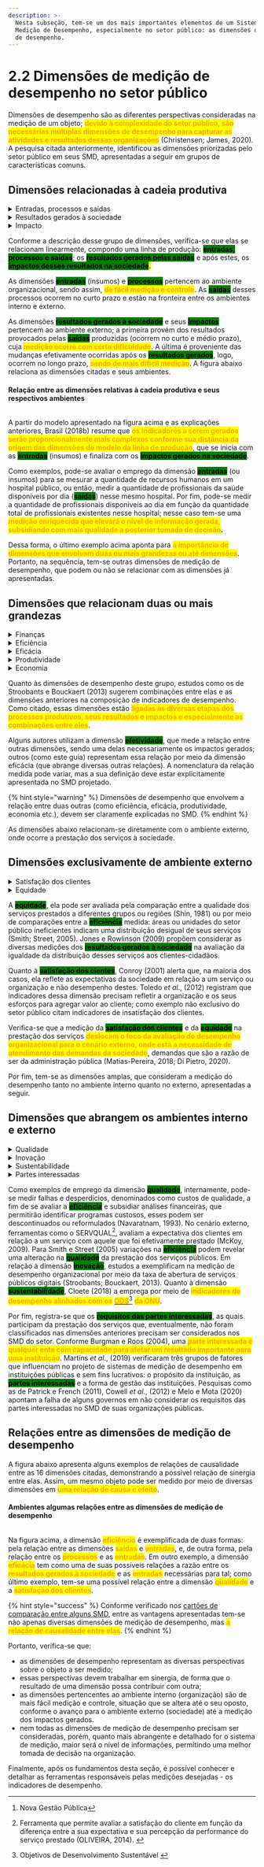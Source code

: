 ```yaml
---
description: >-
  Nesta subseção, tem-se um dos mais importantes elementos de um Sistema de
  Medição de Desempenho, especialmente no setor público: as dimensões de medição
  de desempenho.
---
```


# 2.2 Dimensões de medição de desempenho no setor público

Dimensões de desempenho são as diferentes perspectivas consideradas na medição de um objeto; <mark style="color:orange;">**devido à complexidade do setor público, são necessárias múltiplas dimensões de desempenho para capturar as atividades e resultados dessas organizações**</mark> (Christensen; James, 2020). A pesquisa citada anteriormente, identificou as dimensões priorizadas pelo setor público em seus SMD, apresentadas a seguir em grupos de características comuns.

## Dimensões relacionadas à cadeia produtiva

<details>

<summary>Entradas, processos e saídas</summary>

Trata-se de uma das mais antigas dimensões de medição, <mark style="color:orange;">**retratando a linha de produção de um bem ou serviço em forma de processo**</mark>. As <mark style="color:orange;">**entradas**</mark> são os insumos necessários para a produção, transformados por meio de <mark style="color:orange;">**processos**</mark> e gerando produtos: bens e serviços, denominados <mark style="color:orange;">**saídas**</mark>.

</details>

<details>

<summary>Resultados gerados à sociedade</summary>

São importantes dimensões que dão sequência às dimensões apresentadas anteriormente (entrada-processo-saída) pois <mark style="color:orange;">**medem o que foi efetivamente entregue à sociedade**</mark>, uma vez que nem sempre todo o trabalho realizado (saídas) corresponde àquilo que foi efetivamente provido ou consumido pela sociedade (resultados).

</details>

<details>

<summary>Impacto</summary>

Esta dimensão relaciona-se com a anterior (resultados a sociedade) porém vai além, mensurando as mudanças efetivamente ocorridas após os resultados, como o valor público e o valor social gerados após a prestação de serviços. É uma dimensão de difícil medição por envolver resultados intangíveis e atemporais (ocorre ao longo prazo); todavia, <mark style="color:orange;">**é das mais importantes para as organizações públicas**</mark> (especialmente para políticas públicas), <mark style="color:orange;">**ao**</mark> <mark style="color:orange;">**medir as mudanças efetivamente geradas na sociedade.**</mark>

</details>

Conforme a descrição desse grupo de dimensões, verifica-se que elas se relacionam linearmente, compondo uma linha de produção: <mark style="background-color:green;">**entradas, processos e saídas**</mark>; os <mark style="background-color:green;">**resultados gerados pelas saídas**</mark> e após estes, os <mark style="background-color:green;">**impactos desses resultados na sociedade**</mark><mark style="color:red;">**.**</mark>&#x20;

As dimensões <mark style="background-color:green;">**entradas**</mark> (insumos) e <mark style="background-color:green;">**processos**</mark> pertencem ao ambiente organizacional, sendo assim, <mark style="color:orange;">**de fácil medição e controle**</mark>. As <mark style="background-color:green;">**saídas**</mark> desses processos ocorrem no curto prazo e estão na fronteira entre os ambientes interno e externo.&#x20;

As dimensões <mark style="background-color:green;">**resultados gerados à sociedade**</mark> e seus <mark style="background-color:green;">**impactos**</mark> pertencem ao ambiente externo; a primeira provém dos resultados provocados pelas <mark style="background-color:green;">**saídas**</mark> produzidas (ocorrem no curto e médio prazo), cuja <mark style="color:orange;">**medição ocorre com certa dificuldade**</mark>. A última é proveniente das mudanças efetivamente ocorridas após os <mark style="background-color:green;">**resultados gerados**</mark>, logo, ocorrem no longo prazo, <mark style="color:orange;">**sendo de mais difícil medição**</mark>. A figura abaixo relaciona as dimensões citadas e seus ambientes.

#### **Relação entre as dimensões relativas à cadeia produtiva e seus respectivos ambientes**

<figure><img src="../.gitbook/assets/image (7).png" alt=""><figcaption></figcaption></figure>

A partir do modelo apresentado na figura acima e as explicações anteriores, Brasil (2018b) resume que <mark style="color:orange;">**os indicadores a serem gerados serão proporcionalmente mais complexos conforme sua distância da origem das dimensões do modelo da linha de produção**</mark>, que se inicia com as <mark style="background-color:green;">**entradas**</mark> (insumos) e finaliza com os <mark style="background-color:green;">**impactos gerados na sociedade**</mark>.

Como exemplos, pode-se avaliar o emprego da dimensão <mark style="background-color:green;">**entradas**</mark> (ou insumos) para se mesurar a quantidade de recursos humanos em um hospital público, ou então, medir a quantidade de profissionais da saúde disponíveis por dia (<mark style="background-color:green;">**saídas**</mark>) nesse mesmo hospital. Por fim, pode-se medir a quantidade de profissionais disponíveis ao dia em função da quantidade total de profissionais existentes nesse hospital; nesse caso tem-se uma <mark style="color:orange;">**medição enriquecida que elevará o nível de informação gerada, subsidiando com mais qualidade a posterior tomada de decisão**</mark>**.**

Dessa forma, o último exemplo acima aponta para <mark style="color:orange;">**a importância de dimensões que envolvam duas ou mais grandezas ou até dimensões**</mark>. Portanto, na sequência, tem-se outras dimensões de medição de desempenho, que podem ou não se relacionar com as dimensões já apresentadas.&#x20;

## Dimensões que relacionam duas ou mais grandezas

<details>

<summary>Finanças</summary>

São as dimensões mais comuns utilizadas pelo setor público em função da sua própria necessidade de controle e prestação de contas. Engloba a <mark style="color:orange;">**medição de orçamentos, empenhos e custos**</mark>, de maneira a permitir comparações entre unidades, indicar a necessidade de novos investimentos, revelar o custo de determinado serviço etc.

</details>

<details>

<summary>Eficiência</summary>

Está intimamente <mark style="color:orange;">**ligada a um processo**</mark> e a <mark style="color:orange;">**uma relação entre duas grandezas**</mark>; como exemplo mais comum tem-se os serviços produzidos (saídas) em relação aos insumos necessários para sua produção (entradas), ou ainda, determinada medição de um processo em relação aos seus insumos ou às suas saídas.

</details>

<details>

<summary>Eficácia</summary>

Se a eficiência está ligada a um processo, a eficácia <mark style="color:orange;">**relaciona-se diretamente com os seus produtos e resultados**</mark> e também trata de uma relação entre duas grandezas, como os resultados gerados em relação aos insumos necessários, ou os resultados gerados em relação às saídas produzidas. <mark style="color:orange;">**Esta dimensão é importante por capturar outras dimensões e medições do ambiente externo à organização**</mark>, onde se posiciona a sociedade.&#x20;

</details>

<details>

<summary>Produtividade</summary>

Trata-se de uma dimensão de medição de desempenho que <mark style="color:orange;">**também relaciona duas grandezas (ou dimensões), cuja definição possui diversas variações**</mark>; muitos consideram a eficiência e a produtividade como sinônimos. A maior parte dos autores sugere que essa dimensão seja explicitamente definida no SMD.

</details>

<details>

<summary>Economia</summary>

Como dimensão de medição de desempenho, a economia <mark style="color:orange;">**relaciona duas grandezas, sendo uma delas relativa à dimensão finanças**</mark><mark style="color:orange;">.</mark> Assim, pode-se avaliar insumos, processos saídas, resultados e impactos em relação aos seus custos visando a relação mais econômica possível.

</details>

Quanto às dimensões de desempenho deste grupo, estudos como os de Stroobants e Bouckaert (2013) sugerem combinações entre elas e as dimensões anteriores na composição de indicadores de desempenho. Como citado, essas dimensões estão <mark style="color:orange;">**ligadas às diversas etapas dos processos produtivos, seus resultados e impactos e especialmente as combinações entre eles**</mark>.&#x20;

Alguns autores utilizam a dimensão <mark style="background-color:green;">**efetividade**</mark>, que mede a relação entre outras dimensões, sendo uma delas necessariamente os impactos gerados; outros (como este guia) representam essa relação por meio da dimensão eficácia (que abrange diversas outras relações). A nomenclatura da relação medida pode variar, mas a sua definição deve estar explicitamente apresentada no SMD projetado.&#x20;

{% hint style="warning" %}
Dimensões de desempenho que envolvem a relação entre duas outras (como eficiência, eficácia, produtividade, economia etc.), devem ser claramente explicadas no SMD.
{% endhint %}

As dimensões abaixo relacionam-se diretamente com o ambiente externo, onde ocorre a prestação dos serviços à sociedade.

## Dimensões exclusivamente de ambiente externo

<details>

<summary>Satisfação dos clientes</summary>

A satisfação do cliente-cidadão é um fator importante para o sucesso das instituições públicas, visto que ele é o consumidor de seus produtos e serviços. Apesar de não ser de simples medição, essa dimensão permite o <mark style="color:orange;">**envolvimento e a interação com a sociedade, especialmente na confirmação de seus sentimentos e percepções sobre a prestação dos serviços públicos.**</mark>

</details>

<details>

<summary>Equidade</summary>

Trata da <mark style="color:orange;">**medição da igualdade na distribuição e acesso aos serviços públicos à**</mark>, que pode ser avaliada por diferentes formas como a avaliação da disponibilização dos serviços ou pela diferença entre o serviço entregue e o que deveria ter sido entregue conforme um padrão (leis, regulamentos etc.).

</details>

A <mark style="background-color:green;">**equidade**</mark>, ela pode ser avaliada pela comparação entre a qualidade dos serviços prestados a diferentes grupos ou regiões (Shin, 1981) ou por meio de comparações entre a <mark style="background-color:green;">**eficiência**</mark> medida: áreas ou unidades do setor público ineficientes indicam uma distribuição desigual de seus serviços (Smith; Street, 2005). Jones e Rowlinson (2009) propõem considerar as diversas medições dos <mark style="background-color:green;">**resultados gerados à sociedade**</mark> na avaliação da igualdade da distribuição desses serviços aos clientes-cidadãos.

Quanto à <mark style="background-color:green;">**satisfação dos cientes**</mark>, Conroy (2001) alerta que, na maioria dos casos, ela reflete as expectativas da sociedade em relação a um serviço ou organização e não desempenho destes. Toledo _et al_., (2012) registram que indicadores dessa dimensão precisam refletir a organização e os seus esforços para agregar valor ao cliente; como exemplo não exclusivo do setor público citam indicadores de insatisfação dos clientes.

Verifica-se que a medição da <mark style="background-color:green;">**satisfação dos clientes**</mark> e da <mark style="background-color:green;">**equidade**</mark> na prestação dos serviços <mark style="color:orange;">**deslocam o foco da avaliação do desempenho organizacional para o cenário externo, onde está a necessidade de atendimento das demandas da sociedade**</mark>, demandas que são a razão de ser da administração pública (Matias-Pereira, 2018; Di Pietro, 2020).

Por fim, tem-se as dimensões amplas, que consideram a medição do desempenho tanto no ambiente interno quanto no externo, apresentadas a seguir.

## Dimensões que abrangem os ambientes interno e externo

<details>

<summary>Qualidade</summary>

A preocupação com a qualidade no serviço público advém do paradigma da NGP[^1]; trata-se de uma dimensão que pode ser <mark style="color:orange;">**medida internamente durante as atividades organizacionais e processos produtivos**</mark> ou, <mark style="color:orange;">**externamente, na prestação dos serviços por meio dos seguintes aspectos: confiabilidade, responsividade, segurança, empatia e tangibilidade**</mark>.

</details>

<details>

<summary>Inovação</summary>

Essa dimensão deve ser considerada pelos benefícios da inovação diante do desafio do setor público em empregar eficazmente recursos cada vez mais escassos e tornar-se ágil e flexível perante cenários diversos e novos (Tidd; Bessant, 2015), sendo que <mark style="color:orange;">**a capacidade em inovar pode elevar o desempenho organizacional de instituições públicas**</mark> (Marchiori _et al_., 2023), seja por meio de processos no ambiente interno ou na forma de produtos e serviços disponibilizados e prestados à sociedade.&#x20;

</details>

<details>

<summary>Sustentabilidade</summary>

Trata-se de uma dimensão ampla, que abrange os ambientes interno e externo à organização por meio dos aspectos ambiental, econômico e social (Feil; Schreiber, 2017) viabilizando as demais dimensões em busca do <mark style="color:orange;">**aumento do desempenho dos serviços e resultados do setor público, porém, salvaguardando as instituições, o meio ambiente e a sociedade**</mark> (Dal Mas _et al_., 2019).&#x20;

</details>

<details>

<summary>Partes interessadas</summary>

Com o paradigma da NGP, o setor público passou a considerar as <mark style="color:orange;">**partes interessadas**</mark> (_stakeholders_) <mark style="color:orange;">**internas e externas, que também se valem das medições dos indicadores**</mark>, como cidadãos, gestores, servidores públicos, políticos, representantes de empresas e organizações envolvidos no objeto em medição.

</details>

Como exemplos de emprego da dimensão <mark style="background-color:green;">**qualidade**</mark>, internamente, pode-se medir falhas e desperdícios, denominados como custos de qualidade, a fim de se avaliar a <mark style="background-color:green;">**eficiência**</mark> e subsidiar análises financeiras, que permitirão identificar programas custosos, esses podem ser descontinuados ou reformulados (Navaratnam, 1993). No cenário externo, ferramentas como o SERVQUAL[^2], avaliam a expectativa dos clientes em relação a um serviço com aquele que foi efetivamente prestado (McKoy, 2009). Para Smith e Street (2005) variações na <mark style="background-color:green;">**eficiência**</mark> podem revelar uma alteração na <mark style="background-color:green;">**qualidade**</mark> da prestação dos serviços públicos.  Em relação à dimensão <mark style="background-color:green;">**inovação**</mark>, estudos a exemplificam na medição de desempenho organizacional por meio da taxa de abertura de serviços públicos digitais (Stroobants; Bouckaert, 2013). Quanto à dimensão <mark style="background-color:green;">**sustentabilidade**</mark>, Cloete (2018) a emprega por meio de <mark style="color:orange;">**indicadores de desempenho alinhados com os**</mark> [<mark style="color:orange;">**ODS**</mark>](#user-content-fn-3)[^3] <mark style="color:orange;">**da ONU**</mark>.

Por fim, registra-se que os <mark style="background-color:green;">**requisitos das partes interessadas**</mark>, as quais participam da prestação dos serviços que, eventualmente, não foram classificados nas dimensões anteriores precisam ser considerados nos SMD do setor. Conforme Burgman e Roos (2004), uma <mark style="color:orange;">**parte interessada é qualquer ente com capacidade para afetar um resultado importante para uma instituição**</mark>. Martins _et al_., (2019) verificaram três grupos de fatores que influenciam no projeto de sistemas de medição de desempenho em instituições públicas e sem fins lucrativos: o propósito da instituição, as <mark style="background-color:green;">**partes interessadas**</mark> e a forma de gestão das instituições. Pesquisas como as de Patrick e French (2011), Cowell _et al_., (2012) e Melo e Mota (2020) apontam a falha de alguns governos em não considerar os requisitos das partes interessadas no SMD de suas organizações públicas.

## Relações entre as dimensões de medição de desempenho

A figura abaixo apresenta alguns exemplos de relações de causalidade entre as 16 dimensões citadas, demonstrando a possível relação de sinergia entre elas. Assim, um mesmo objeto pode ser medido por meio de diversas dimensões em <mark style="color:orange;">**uma relação de causa e efeito**</mark>.&#x20;

#### **Ambientes algumas relações entre as dimensões de medição de desempenho**&#x20;

<figure><img src="../.gitbook/assets/image (6).png" alt=""><figcaption></figcaption></figure>

Na figura acima, a dimensão <mark style="color:orange;">**eficiência**</mark> é exemplificada de duas formas: pela relação entre as dimensões <mark style="color:orange;">**saídas**</mark> e <mark style="color:orange;">**entradas**</mark>, e, de outra forma, pela relação entre os <mark style="color:orange;">**processos**</mark> e as <mark style="color:orange;">**entradas**</mark>. Em outro exemplo, a dimensão <mark style="color:orange;">**eficácia**</mark> tem como uma de suas possíveis relações a razão entre os <mark style="color:orange;">**resultados gerados à sociedade**</mark> e as <mark style="color:orange;">**entradas**</mark> necessárias para tal; como último exemplo, tem-se uma possível relação entre a dimensão <mark style="color:orange;">**qualidade**</mark> e a <mark style="color:orange;">**satisfação dos clientes**</mark>.

{% hint style="success" %}
Conforme verificado nos [cartões de comparação entre alguns SMD](2.1-sistemas-de-medicao-e-de-gestao-de-desempenho.md#comparacao-entre-alguns-sistemas-de-medicao-de-desempenho), entre as vantagens apresentadas tem-se não apenas diversas dimensões de medição de desempenho, mas <mark style="color:orange;">**a relação de causalidade entre elas**</mark>.
{% endhint %}

Portanto, verifica-se que:

* as dimensões de desempenho representam as diversas perspectivas sobre o objeto a ser medido;
* essas perspectivas devem trabalhar em sinergia, de forma que o resultado de uma dimensão possa contribuir com outra;
* as dimensões pertencentes ao ambiente interno (organização) são de mais fácil medição e controle, situação que se altera até o seu oposto, conforme o avanço para o ambiente externo (sociedade) até a medição dos impactos gerados.&#x20;
* nem todas as dimensões de medição de desempenho precisam ser consideradas, porém, quanto mais abrangente e detalhado for o sistema de medição, maior será o nível de informações, permitindo uma melhor tomada de decisão na organização.

Finalmente, após os fundamentos desta seção, é possível conhecer e detalhar as ferramentas responsáveis pelas medições desejadas - os indicadores de desempenho.

[^1]: Nova Gestão Pública

[^2]: Ferramenta que permite avaliar a satisfação do cliente em função da diferença entre a sua expectativa e sua percepção da  performance do serviço prestado (OLIVEIRA, 2014).                              &#x20;

[^3]: Objetivos de Desenvolvimento Sustentável      &#x20;
